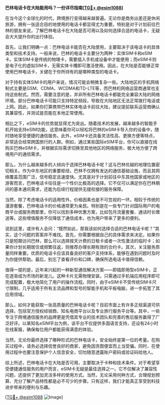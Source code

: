 **巴林电话卡在大陆能用吗？一份详尽指南[[TG💪+ @esim1088](https://t.me/s/esim1088)]**

在当今这个全球化的时代，跨境旅行变得越来越普遍。无论你是商务出差还是休闲旅游，拥有一张适合目的地使用的电话卡都显得尤为重要。特别是对于计划前往巴林的朋友来说，了解巴林电话卡在大陆是否可用以及如何选择合适的电话卡，无疑会大大提升你的出行体验。

首先，让我们明确一点：巴林电话卡能否在大陆使用，主要取决于该电话卡的具体类型和技术支持。一般来说，巴林的电话卡主要分为两种：实体SIM卡和eSIM卡。实体SIM卡是传统的物理卡，需要插入手机或设备中才能使用；而eSIM卡则是电子化的虚拟SIM卡，无需实体卡槽即可激活使用。因此，在大陆是否能够正常使用巴林电话卡，关键在于你所持有的是哪种类型的电话卡。

对于持有实体SIM卡的用户来说，情况可能会稍微复杂一些。大陆地区的手机网络制式主要是GSM、CDMA、WCDMA和TD-LTE等，而巴林的网络运营商通常也支持这些制式。然而，需要注意的是，并非所有巴林电话卡都能完全兼容大陆的网络环境。部分巴林电话卡可能只支持特定频段，导致在大陆地区无法正常拨打电话或上网。因此，如果你打算携带巴林实体电话卡前往大陆，建议提前联系运营商确认其兼容性，并测试是否能在本地正常使用。

相比之下，eSIM卡的优势就显得尤为突出。随着技术的发展，越来越多的智能手机开始支持eSIM功能，这意味着你可以轻松将巴林的eSIM卡导入你的设备中，随时随地享受便捷的通信服务。此外，eSIM卡还具备灵活性高、更换方便等特点，非常适合经常跨国旅行的人群。例如，通过某些国际eSIM平台，你可以直接在线购买巴林eSIM卡，并根据实际需求切换至其他地区的网络服务，极大地方便了跨境用户的通信需求。

那么，为什么越来越多的人倾向于选择巴林电话卡呢？这与巴林优越的地理位置密切相关。作为中东地区的重要枢纽，巴林不仅拥有发达的通信基础设施，而且其网络覆盖范围广泛，信号稳定且速度快。尤其是对于计划前往中东其他国家或地区的游客而言，巴林电话卡往往是一个性价比极高的选择。它不仅可以满足你在巴林期间的基本通讯需求，还能为后续行程提供无缝衔接的服务保障。

当然，除了考虑电话卡的适用性外，价格因素也是不可忽视的一环。相较于传统的漫游套餐，巴林电话卡的价格通常更为亲民。特别是在一些专门针对国际用户的电商平台或服务商那里，你可以找到多种优惠方案，比如包月流量套餐、通话时长赠送等。这些增值服务不仅降低了通信成本，也为用户带来了更多的便利。

说到这里，或许有人会问：“既然如此，那我该如何选择合适的巴林电话卡呢？”其实，这个问题的答案并不难找。首先，你需要根据自己的具体需求来决定。如果你只是短期访问巴林，那么可以选择按天计费的日租卡或者一次性激活的临时卡；如果你计划长期居住或频繁往返，则推荐办理长期有效的合约卡。其次，关注服务质量同样重要。优质的电话卡应该具备良好的客户支持体系，能够在遇到问题时及时为你提供帮助。最后，别忘了查看评价和口碑，确保所选电话卡值得信赖。

值得一提的是，近年来兴起的一种新型通信解决方案——即插即用型eSIM卡，正在逐渐成为市场的新宠儿。这种卡片无需物理安装，只需通过手机端应用程序即可完成配置，极大地简化了用户的操作流程。同时，由于eSIM卡不受传统SIM卡尺寸限制，几乎适用于所有主流品牌和型号的智能手机和平板电脑，进一步拓宽了其应用领域。

那么，如何才能获取一张高质量的巴林电话卡呢？目前市面上有许多正规渠道可供选择，包括官方授权经销商、知名电商平台以及专业旅行服务平台等。其中，一些专注于跨境通信服务的品牌更是凭借其专业的技术团队和完善的售后服务赢得了广泛好评。以某知名eSIM平台为例，该平台不仅提供多国语言支持，还设有24小时在线客服，确保每位用户都能获得满意的体验。

当然，无论你最终选择了哪种形式的巴林电话卡，安全始终是第一位的考量。在购买过程中，请务必选择信誉良好的商家，避免因贪图便宜而上当受骗。同时，在使用过程中也要注意保护个人信息安全，切勿随意透露账户密码或验证码给他人。

综上所述，巴林电话卡在大陆是否可用，主要取决于卡种和技术条件。对于希望享受便捷通信服务的用户而言，eSIM卡无疑是最佳选择之一。它不仅解决了兼容性问题，还提供了更加灵活多样的使用方式。当然，无论采用何种方式，合理规划预算、充分了解产品特性都是必不可少的步骤。只有这样，我们才能真正享受到科技进步带来的便利与乐趣。

[[TG💪+ @esim1088](https://t.me/s/esim1088) ![Image](https://i.postimg.cc/4NQfJmqS/Snipaste-2025-05-13-00-14-12.png)]